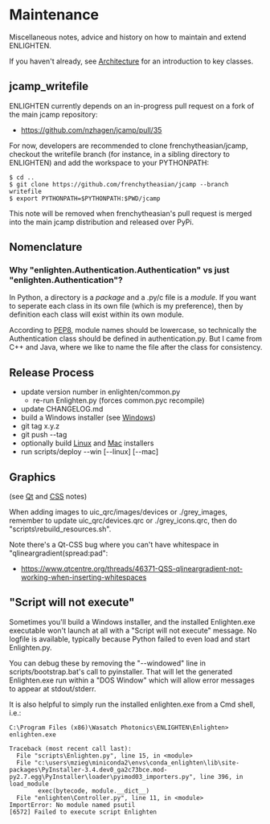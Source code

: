 # Maintenance

Miscellaneous notes, advice and history on how to maintain and extend ENLIGHTEN.

If you haven't already, see [Architecture](ARCHITECTURE.md) for an 
introduction to key classes.

## jcamp_writefile

ENLIGHTEN currently depends on an in-progress pull request on a fork of the main
jcamp repository:

- https://github.com/nzhagen/jcamp/pull/35

For now, developers are recommended to clone frenchytheasian/jcamp, checkout the
writefile branch (for instance, in a sibling directory to ENLIGHTEN) and add the
workspace to your PYTHONPATH:

    $ cd ..
    $ git clone https://github.com/frenchytheasian/jcamp --branch writefile
    $ export PYTHONPATH=$PYTHONPATH:$PWD/jcamp

This note will be removed when frenchytheasian's pull request is merged into the
main jcamp distribution and released over PyPi.

## Nomenclature

### Why "enlighten.Authentication.Authentication" vs just "enlighten.Authentication"?

In Python, a directory is a _package_ and a .py/c file is a _module_.  If you 
want to seperate each class in its own file (which is my preference), then by
definition each class will exist within its own module.

According to [PEP8](https://www.python.org/dev/peps/pep-0008/#package-and-module-names),
module names should be lowercase, so technically the Authentication class should
be defined in authentication.py.  But I came from C++ and Java, where we like to
name the file after the class for consistency.

## Release Process

- update version number in enlighten/common.py
    - re-run Enlighten.py (forces common.pyc recompile)
- update CHANGELOG.md 
- build a Windows installer (see [Windows](BUILD_WIN11.md))
- git tag x.y.z
- git push --tag
- optionally build [Linux](BUILD_LINUX.md) and [Mac](BUILD_MACOS.md) installers
- run scripts/deploy --win [--linux] [--mac]

## Graphics

(see [Qt](QT.md) and [CSS](CSS.md) notes)

When adding images to uic\_qrc/images/devices or ./grey\_images, remember 
to update uic\_qrc/devices.qrc or ./grey\_icons.qrc, then do "scripts\rebuild_resources.sh".

Note there's a Qt-CSS bug where you can't have whitespace in "qlineargradient(spread:pad":

- https://www.qtcentre.org/threads/46371-QSS-qlineargradient-not-working-when-inserting-whitespaces

## "Script will not execute"

Sometimes you'll build a Windows installer, and the installed Enlighten.exe executable
won't launch at all with a "Script will not execute" message.  No logfile is available,
typically because Python failed to even load and start Enlighten.py.

You can debug these by removing the "--windowed" line in scripts/bootstrap.bat's call
to pyinstaller.  That will let the generated Enlighten.exe run within a "DOS Window"
which will allow error messages to appear at stdout/stderr.

It is also helpful to simply run the installed enlighten.exe from a Cmd shell, i.e.:

    C:\Program Files (x86)\Wasatch Photonics\ENLIGHTEN\Enlighten> enlighten.exe

    Traceback (most recent call last):
      File "scripts\Enlighten.py", line 15, in <module>
      File "c:\users\mzieg\miniconda2\envs\conda_enlighten\lib\site-packages\PyInstaller-3.4.dev0_ga2c73bce.mod-py2.7.egg\PyInstaller\loader\pyimod03_importers.py", line 396, in load_module
            exec(bytecode, module.__dict__)
      File "enlighten\Controller.py", line 11, in <module>
    ImportError: No module named psutil
    [6572] Failed to execute script Enlighten
